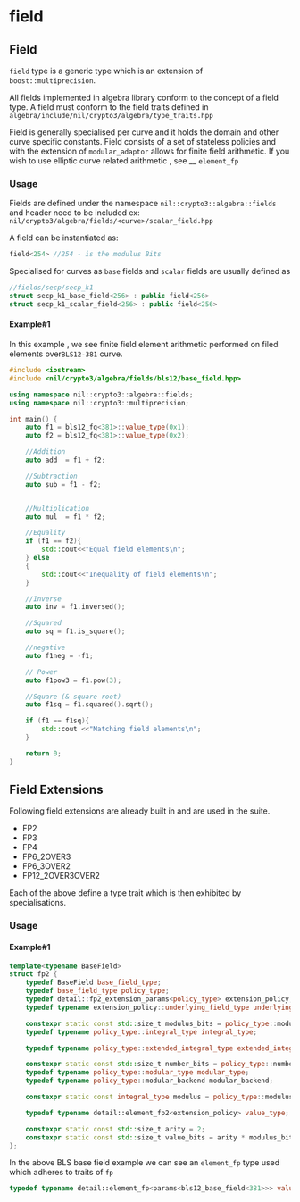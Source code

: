# field

## Field

`field` type is a generic type which is an extension of `boost::multiprecision`.&#x20;

All fields implemented in algebra library conform to the concept of a field type. A field must conform to the field traits defined in `algebra/include/nil/crypto3/algebra/type_traits.hpp`

Field is generally specialised per curve and it holds the domain and other curve specific constants. Field consists of a set of stateless policies and with the extension of `modular_adaptor` allows for finite field arithmetic. If you wish to use elliptic curve related arithmetic , see __ `element_fp`&#x20;

### Usage

Fields are defined under the namespace `nil::crypto3::algebra::fields` and header need to be included ex: `nil/crypto3/algebra/fields/<curve>/scalar_field.hpp`

A field can be instantiated as:

```cpp
field<254> //254 - is the modulus Bits
```

Specialised for curves as `base` fields and `scalar` fields are usually defined as

```cpp
//fields/secp/secp_k1
struct secp_k1_base_field<256> : public field<256>
struct secp_k1_scalar_field<256> : public field<256>
```

#### Example#1

In this example , we see finite field element arithmetic performed on filed elements over`BLS12-381` curve.&#x20;

```cpp
#include <iostream>
#include <nil/crypto3/algebra/fields/bls12/base_field.hpp>

using namespace nil::crypto3::algebra::fields;
using namespace nil::crypto3::multiprecision;

int main() {
    auto f1 = bls12_fq<381>::value_type(0x1);
    auto f2 = bls12_fq<381>::value_type(0x2);

    //Addition
    auto add  = f1 + f2;

    //Subtraction
    auto sub = f1 - f2;


    //Multiplication
    auto mul  = f1 * f2;

    //Equality
    if (f1 == f2){
        std::cout<<"Equal field elements\n";
    } else
    {
        std::cout<<"Inequality of field elements\n";
    }

    //Inverse
    auto inv = f1.inversed();

    //Squared
    auto sq = f1.is_square();

    //negative
    auto f1neg = -f1;

    // Power
    auto f1pow3 = f1.pow(3);

    //Square (& square root)
    auto f1sq = f1.squared().sqrt();

    if (f1 == f1sq){
        std::cout <<"Matching field elements\n";
    }

    return 0;
}
```

## Field Extensions

Following field extensions are already built in and are used in the suite.

* FP2
* FP3
* FP4
* FP6\_2OVER3
* FP6\_3OVER2
* FP12\_2OVER3OVER2

Each of the above define a type trait which is then exhibited by specialisations.

### Usage

#### Example#1

```cpp
template<typename BaseField>
struct fp2 {
	typedef BaseField base_field_type;
	typedef base_field_type policy_type;
	typedef detail::fp2_extension_params<policy_type> extension_policy;
	typedef typename extension_policy::underlying_field_type underlying_field_type;

	constexpr static const std::size_t modulus_bits = policy_type::modulus_bits;
	typedef typename policy_type::integral_type integral_type;

	typedef typename policy_type::extended_integral_type extended_integral_type;

	constexpr static const std::size_t number_bits = policy_type::number_bits;
	typedef typename policy_type::modular_type modular_type;
	typedef typename policy_type::modular_backend modular_backend;

	constexpr static const integral_type modulus = policy_type::modulus;

	typedef typename detail::element_fp2<extension_policy> value_type;

	constexpr static const std::size_t arity = 2;
	constexpr static const std::size_t value_bits = arity * modulus_bits;
};
```

In the above BLS base field example we can see an `element_fp` type used which adheres to traits of `fp`

```cpp
typedef typename detail::element_fp<params<bls12_base_field<381>>> value_type;
```

